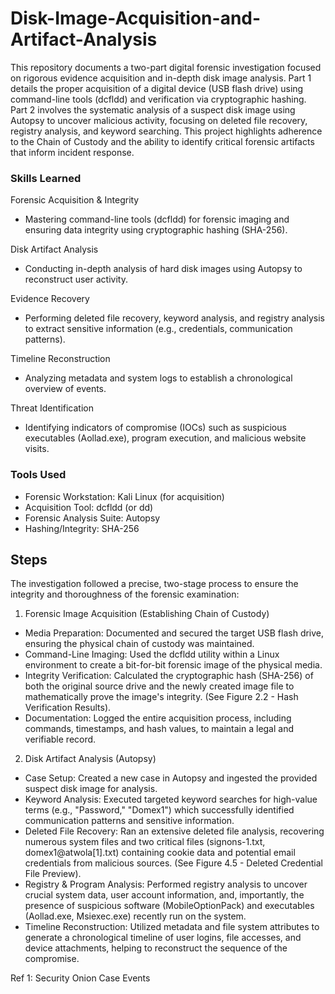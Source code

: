 # Disk-Image-Acquisition-and-Artifact-Analysis

This repository documents a two-part digital forensic investigation focused on rigorous evidence acquisition and in-depth disk image analysis. Part 1 details the proper acquisition of a digital device (USB flash drive) using command-line tools (dcfldd) and verification via cryptographic hashing. Part 2 involves the systematic analysis of a suspect disk image using Autopsy to uncover malicious activity, focusing on deleted file recovery, registry analysis, and keyword searching. This project highlights adherence to the Chain of Custody and the ability to identify critical forensic artifacts that inform incident response.

### Skills Learned

Forensic Acquisition & Integrity
- Mastering command-line tools (dcfldd) for forensic imaging and ensuring data integrity using cryptographic hashing (SHA-256).

Disk Artifact Analysis
- Conducting in-depth analysis of hard disk images using Autopsy to reconstruct user activity.

Evidence Recovery
- Performing deleted file recovery, keyword analysis, and registry analysis to extract sensitive information (e.g., credentials, communication patterns).

Timeline Reconstruction
- Analyzing metadata and system logs to establish a chronological overview of events.

Threat Identification
- Identifying indicators of compromise (IOCs) such as suspicious executables (Aollad.exe), program execution, and malicious website visits.

### Tools Used

- Forensic Workstation: Kali Linux (for acquisition)
- Acquisition Tool: dcfldd (or dd)
- Forensic Analysis Suite: Autopsy
- Hashing/Integrity: SHA-256

## Steps

The investigation followed a precise, two-stage process to ensure the integrity and thoroughness of the forensic examination:

1. Forensic Image Acquisition (Establishing Chain of Custody)

- Media Preparation: Documented and secured the target USB flash drive, ensuring the physical chain of custody was maintained.
- Command-Line Imaging: Used the dcfldd utility within a Linux environment to create a bit-for-bit forensic image of the physical media.
- Integrity Verification: Calculated the cryptographic hash (SHA-256) of both the original source drive and the newly created image file to mathematically prove the image's integrity. (See Figure 2.2 - Hash Verification Results).
- Documentation: Logged the entire acquisition process, including commands, timestamps, and hash values, to maintain a legal and verifiable record.

2. Disk Artifact Analysis (Autopsy)

- Case Setup: Created a new case in Autopsy and ingested the provided suspect disk image for analysis.
- Keyword Analysis: Executed targeted keyword searches for high-value terms (e.g., "Password," "Domex1") which successfully identified communication patterns and sensitive information.
- Deleted File Recovery: Ran an extensive deleted file analysis, recovering numerous system files and two critical files (signons-1.txt, domex1@atwola[1].txt) containing cookie data and potential email credentials from malicious sources. (See Figure 4.5 - Deleted Credential File Preview).
- Registry & Program Analysis: Performed registry analysis to uncover crucial system data, user account information, and, importantly, the presence of suspicious software (MobileOptionPack) and executables (Aollad.exe, Msiexec.exe) recently run on the system.
- Timeline Reconstruction: Utilized metadata and file system attributes to generate a chronological timeline of user logins, file accesses, and device attachments, helping to reconstruct the sequence of the compromise.

 Ref 1: Security Onion Case Events

